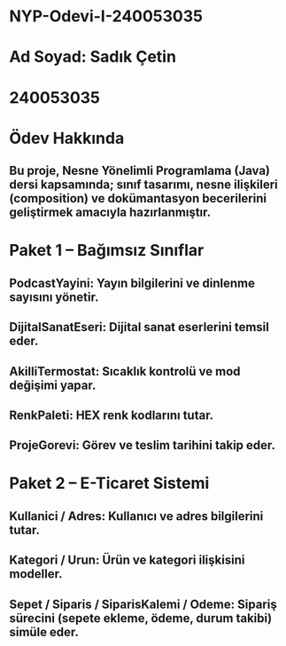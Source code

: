# NYP-Odevi-I-240053035
# Ad Soyad: Sadık Çetin
# 240053035

# Ödev Hakkında
Bu proje, Nesne Yönelimli Programlama (Java) dersi kapsamında; sınıf tasarımı, nesne ilişkileri (composition) ve dokümantasyon becerilerini geliştirmek amacıyla hazırlanmıştır.
-----------------------------------------------------------------------------------

# Paket 1 – Bağımsız Sınıflar
PodcastYayini: Yayın bilgilerini ve dinlenme sayısını yönetir.
---------------------------------------------------------------------
DijitalSanatEseri: Dijital sanat eserlerini temsil eder.
---------------------------------------------------------------------
AkilliTermostat: Sıcaklık kontrolü ve mod değişimi yapar.
---------------------------------------------------------------------
RenkPaleti: HEX renk kodlarını tutar.
---------------------------------------------------------------------
ProjeGorevi: Görev ve teslim tarihini takip eder.
---------------------------------------------------------------------

# Paket 2 – E-Ticaret Sistemi
Kullanici / Adres: Kullanıcı ve adres bilgilerini tutar.
---------------------------------------------------------------------
Kategori / Urun: Ürün ve kategori ilişkisini modeller.
----------------------------------------------------------------------
Sepet / Siparis / SiparisKalemi / Odeme:
Sipariş sürecini (sepete ekleme, ödeme, durum takibi) simüle eder.
----------------------------------------------------------------------
